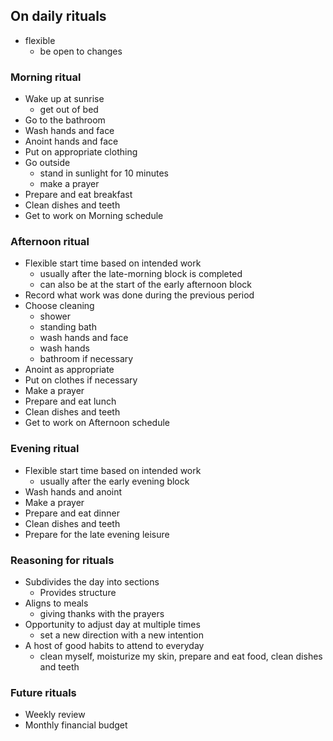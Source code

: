 ## On daily rituals

- flexible 
    - be open to changes

### Morning ritual

- Wake up at sunrise
    - get out of bed
- Go to the bathroom
- Wash hands and face
- Anoint hands and face
- Put on appropriate clothing
- Go outside
    - stand in sunlight for 10 minutes
    - make a prayer
- Prepare and eat breakfast
- Clean dishes and teeth
- Get to work on Morning schedule

### Afternoon ritual

- Flexible start time based on intended work
    - usually after the late-morning block is completed
    - can also be at the start of the early afternoon block
- Record what work was done during the previous period
- Choose cleaning
    - shower
    - standing bath
    - wash hands and face
    - wash hands
    - bathroom if necessary
- Anoint as appropriate
- Put on clothes if necessary
- Make a prayer
- Prepare and eat lunch
- Clean dishes and teeth
- Get to work on Afternoon schedule

### Evening ritual

- Flexible start time based on intended work
    - usually after the early evening block
- Wash hands and anoint
- Make a prayer
- Prepare and eat dinner
- Clean dishes and teeth
- Prepare for the late evening leisure

### Reasoning for rituals

- Subdivides the day into sections
    - Provides structure
- Aligns to meals
    - giving thanks with the prayers
- Opportunity to adjust day at multiple times
    - set a new direction with a new intention
- A host of good habits to attend to everyday
    - clean myself, moisturize my skin, prepare and eat food, clean dishes and teeth

### Future rituals

- Weekly review
- Monthly financial budget

